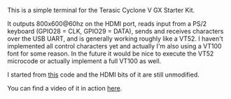 This is a simple terminal for the Terasic Cyclone V GX Starter Kit.

It outputs 800x600@60hz on the HDMI port,
reads input from a PS/2 keyboard (GPIO28 = CLK, GPIO29 = DATA),
sends and receives characters over the USB UART,
and is generally working roughly like a VT52.
I haven't implemented all control characters yet and actually
I'm also using a VT100 font for some reason.
In the future it would be nice to execute the VT52 microcode
or actually implement a full VT100 as well.

I started from [this](https://github.com/nhasbun/de10nano_vgaHdmi_chip)
code and the HDMI bits of it are still unmodified.

You can find a video of it in action [here](https://toobnix.org/w/smqLBfgrgirGarrF6JFvmU).

